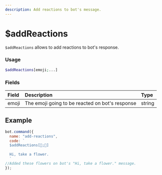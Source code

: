 ```yaml
---
description: Add reactions to bot's message.
---
```


# $addReactions

`$addReactions` allows to add reactions to bot's response.

### Usage

```php
$addReactions[emoji;...]
```

### Fields

| Field | Description | Type |
| :--- | :--- | :--- | 
| emoji | The emoji going to be reacted on bot's response | string | 


## Example

```javascript
bot.command({
  name: "add-reactions",
  code: `
  $addReactions[🌸;🌺]
  
  Hi, take a flower.
  `
//Added these flowers on bot's "Hi, take a flower." message.
});
```

